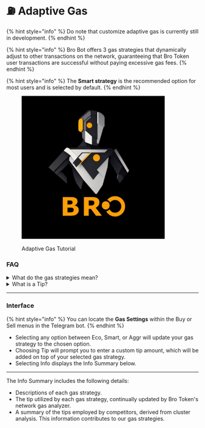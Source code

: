 # ⛽ Adaptive Gas

{% hint style="info" %}
Do note that customize adaptive gas is currently still in development.
{% endhint %}

{% hint style="info" %}
Bro Bot offers 3 gas strategies that dynamically adjust to other transactions on the network, guaranteeing that Bro Token user transactions are successful without paying excessive gas fees.
{% endhint %}

{% hint style="info" %}
The **Smart strategy** is the recommended option for most users and is selected by default.
{% endhint %}

<figure><img src="../.gitbook/assets/photo_2024-03-17_20-03-34.jpg" alt="" width="375"><figcaption><p>Adaptive Gas Tutorial</p></figcaption></figure>

### FAQ

<details>

<summary>What do the gas strategies mean?</summary>

Bro Token's gas analyzer monitors the network to understand the distribution of gas prices and determine optimal gas price parameters. Users can select from three strategies:

1. Eco Mode: Maximizes gas savings, but may occasionally result in your transaction taking an additional block to be confirmed.
2. Smart Mode: Strikes a balance between Eco and Aggressive mode. Outperforms most competitors' gas prices without overpaying, ensuring your transaction is confirmed swiftly.
3. Aggressive Mode: Utilizes higher gas to frontrun and surpass the competition.

</details>

<details>

<summary>What is a Tip?</summary>

With the introduction of EIP-1559, the Ethereum network implemented the concept of a "**priority fee**" or tipping. Essentially, providing a tip incentivizes Ethereum validators to prioritize the inclusion of your transaction.

</details>

***

### Interface

{% hint style="info" %}
You can locate the **Gas Settings** within the Buy or Sell menus in the Telegram bot.
{% endhint %}

* Selecting any option between Eco, Smart, or Aggr will update your gas strategy to the chosen option.
* &#x20;Choosing Tip will prompt you to enter a custom tip amount, which will be added on top of your selected gas strategy.&#x20;
* Selecting Info displays the Info Summary below.

***

The Info Summary includes the following details:

* Descriptions of each gas strategy.
* The tip utilized by each gas strategy, continually updated by Bro Token's network gas analyzer.
* A summary of the tips employed by competitors, derived from cluster analysis. This information contributes to our gas strategies.
